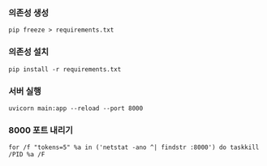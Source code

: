 ### 의존성 생성
```pip freeze > requirements.txt```

### 의존성 설치
```pip install -r requirements.txt```

### 서버 실행
```uvicorn main:app --reload --port 8000```

### 8000 포트 내리기
```for /f "tokens=5" %a in ('netstat -ano ^| findstr :8000') do taskkill /PID %a /F```